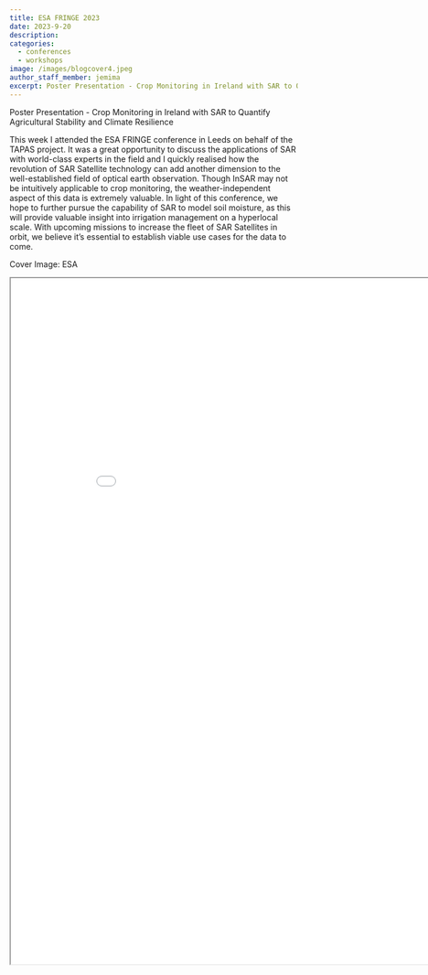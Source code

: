 ```yaml
---
title: ESA FRINGE 2023
date: 2023-9-20
description:
categories:
  - conferences
  - workshops
image: /images/blogcover4.jpeg
author_staff_member: jemima
excerpt: Poster Presentation - Crop Monitoring in Ireland with SAR to Quantify Agricultural Stability and Climate Resilience
---
```



Poster Presentation - Crop Monitoring in Ireland with SAR to Quantify Agricultural Stability and Climate Resilience

This week I attended the ESA FRINGE conference in Leeds on behalf of the TAPAS project. It was a great opportunity to discuss the applications of SAR with world-class experts in the field and I quickly realised how the revolution of SAR Satellite technology can add another dimension to the well-established field of optical earth observation. Though InSAR may not be intuitively applicable to crop monitoring, the weather-independent aspect of this data is extremely valuable. In light of this conference, we hope to further pursue the capability of SAR to model soil moisture, as this will provide valuable insight into irrigation management on a hyperlocal scale. With upcoming missions to increase the fleet of SAR Satellites in orbit, we believe it’s essential to establish viable use cases for the data to come.

Cover Image: ESA

<div class="pdf-container">
<object data="/images/esa_fringe_2023_poster.pdf" 
        type="application/pdf" 
        width="900" 
        height="1200">
    <iframe src="/images/esa_fringe_2023_poster.pdf" 
            width="900" 
            height="1200">
            This browser does not support PDFs. Please download the PDF to view it: <a href="/images/esa_fringe_2023_poster.pdf">Download PDF</a>.
    </iframe>
</object>
</div>